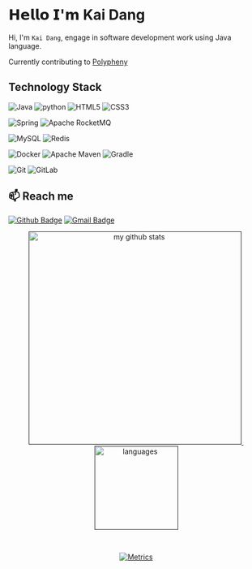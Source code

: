 # 𝗛𝗲𝗹𝗹𝗼 𝗜'𝗺 Kai Dang

Hi, I'm `Kai Dang`, engage in software development work using Java language.

Currently contributing to [Polypheny](https://github.com/polypheny/Polypheny-DB)



## Technology Stack

![Java](https://img.shields.io/badge/-Java-red?style=flat-square&logo=Java&logoColor=white)
![python](https://img.shields.io/badge/-Python-blue?style=flat-square&logo=python&logoColor=white)
![HTML5](https://img.shields.io/badge/-HTML5-%23E44D27?style=flat-square&logo=html5&logoColor=ffffff)
![CSS3](https://img.shields.io/badge/-CSS3-%231572B6?style=flat-square&logo=css3)

![Spring](https://img.shields.io/badge/-Spring-green?style=flat-square&logo=Spring&logoColor=white)
![Apache RocketMQ](https://img.shields.io/badge/-RocketMQ-important?style=flat-square&logo=Apache-RocketMQ&logoColor=white)


![MySQL](https://img.shields.io/badge/-MySQL-informational?style=flat-square&logo=mysql&logoColor=white)
![Redis](https://img.shields.io/badge/-Redis-%23F05032?style=flat-square&logo=redis&logoColor=white)

![Docker](https://img.shields.io/badge/-Docker-black?style=flat-square&logo=docker)
![Apache Maven](https://img.shields.io/badge/-Maven-orange?style=flat-square&logo=Apache-Maven)
![Gradle](https://img.shields.io/badge/-Gradle-green?style=flat-square&logo=Gradle)

![Git](https://img.shields.io/badge/-Git-%23F05032?style=flat-square&logo=git&logoColor=%23ffffff)
![GitLab](https://img.shields.io/badge/-GitLab-FCA121?style=flat-square&logo=gitlab)


## 📫 Reach me
[![Github Badge](https://img.shields.io/badge/-Github-24292e?style=flat&logo=github&logoColor=white&link=)](https://github.com/erdengk) 
[![Gmail Badge](https://img.shields.io/badge/-Gmail-c14438?style=flat-square&logo=Gmail&logoColor=white&link=mailto:wanenngdek@gmail.com)](mailto:wanenngdek@gmail.com)

<a align="center" href="">
<p align="center">
<img src="https://github-readme-stats.vercel.app/api?username=erdengk&show_icons=true&theme=tokyonight" alt="my github stats" width="420"/>&nbsp;
  <img src="https://github-readme-stats.vercel.app/api/top-langs/?username=erdengk&layout=compact&theme=tokyonight" alt="languages" height="165">
</p>


<br>

![Metrics](https://metrics.lecoq.io/erdengk?template=classic&isocalendar=1&languages=1&introduction=1&stars=1&people=1&followup=1&lines=1&isocalendar.duration=half-year&languages.limit=8&languages.sections=most-used&languages.colors=github&languages.threshold=0%25&languages.indepth=false&languages.categories=markup%2C%20programming&languages.recent.categories=markup%2C%20programming&languages.recent.load=300&languages.recent.days=14&introduction.title=true&stars.limit=4&people.limit=24&people.size=28&people.types=followers%2C%20following&people.identicons=false&people.shuffle=false&followup.sections=repositories&config.timezone=Asia%2FShanghai)




